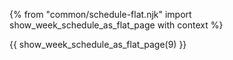 {% from "common/schedule-flat.njk" import show_week_schedule_as_flat_page with context %}

{{ show_week_schedule_as_flat_page(9) }}